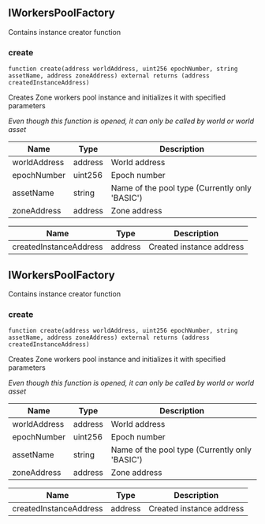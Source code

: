## IWorkersPoolFactory


Contains instance creator function





### create

```solidity
function create(address worldAddress, uint256 epochNumber, string assetName, address zoneAddress) external returns (address createdInstanceAddress)
```

Creates Zone workers pool instance and initializes it with specified parameters

_Even though this function is opened, it can only be called by world or world asset_

| Name | Type | Description |
| ---- | ---- | ----------- |
| worldAddress | address | World address |
| epochNumber | uint256 | Epoch number |
| assetName | string | Name of the pool type (Currently only 'BASIC') |
| zoneAddress | address | Zone address |

| Name | Type | Description |
| ---- | ---- | ----------- |
| createdInstanceAddress | address | Created instance address |


## IWorkersPoolFactory


Contains instance creator function





### create

```solidity
function create(address worldAddress, uint256 epochNumber, string assetName, address zoneAddress) external returns (address createdInstanceAddress)
```

Creates Zone workers pool instance and initializes it with specified parameters

_Even though this function is opened, it can only be called by world or world asset_

| Name | Type | Description |
| ---- | ---- | ----------- |
| worldAddress | address | World address |
| epochNumber | uint256 | Epoch number |
| assetName | string | Name of the pool type (Currently only 'BASIC') |
| zoneAddress | address | Zone address |

| Name | Type | Description |
| ---- | ---- | ----------- |
| createdInstanceAddress | address | Created instance address |


